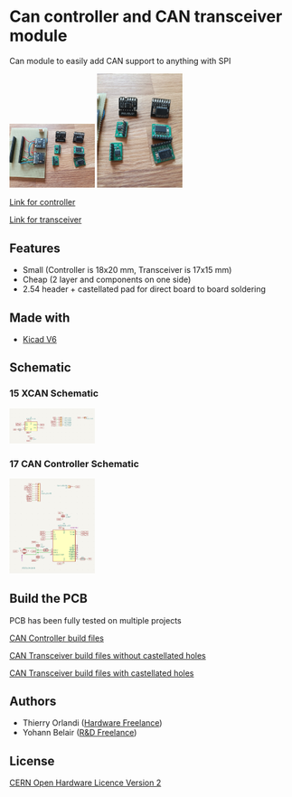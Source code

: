 # Can controller and CAN transceiver module

Can module to easily add CAN support to anything with SPI

<img src="media/4627469259549797607.jpg" width="30%" height="30%">

<img src="media/9173235623378035028.jpg" width="30%" height="30%">

[Link for controller](https://github.com/Thierry-oshw/17_CAN_Controller)

[Link for transceiver](https://github.com/Thierry-oshw/15_XCAN)

## Features
- Small (Controller is 18x20 mm, Transceiver is 17x15 mm)
- Cheap (2 layer and components on one side)
- 2.54 header + castellated pad for direct board to board soldering

## Made with

- [Kicad V6](https://www.kicad.org/)

## Schematic

### 15 XCAN Schematic

<img src="media/15_XCAN_SCH.png" width="30%" height="30%">

### 17 CAN Controller Schematic

<img src="media/17_CAN_CONTROLLER_SCH.png" width="30%" height="30%">

## Build the PCB

PCB has been fully tested on multiple projects

[CAN Controller build files](https://github.com/Thierry-oshw/17_CAN_Controller/tree/main/fabrication_2023_04_23)

[CAN Transceiver build files without castellated holes](https://github.com/Thierry-oshw/15_XCAN/tree/main/fabrication_2023_04_21)

[CAN Transceiver build files with castellated holes](https://github.com/Thierry-oshw/15_XCAN/tree/main/fabrication_2023_04_21_CH)

## Authors

- Thierry Orlandi ([Hardware Freelance](https://www.linkedin.com/in/thierry-orlandi))
- Yohann Belair ([R&D Freelance](https://github.com/ciborg971))

## License
[CERN Open Hardware Licence Version 2](https://github.com/Thierry-oshw/15_XCAN/blob/main/LICENSE.txt)